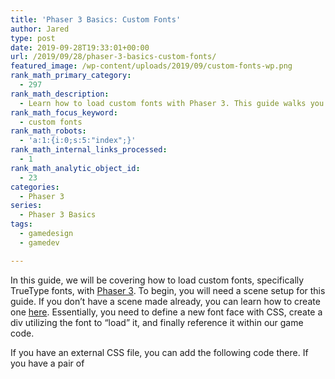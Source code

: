 ```yaml
---
title: 'Phaser 3 Basics: Custom Fonts'
author: Jared
type: post
date: 2019-09-28T19:33:01+00:00
url: /2019/09/28/phaser-3-basics-custom-fonts/
featured_image: /wp-content/uploads/2019/09/custom-fonts-wp.png
rank_math_primary_category:
  - 297
rank_math_description:
  - Learn how to load custom fonts with Phaser 3. This guide walks you through loading a font with CSS, making it usable with HTML, and then referencing it.
rank_math_focus_keyword:
  - custom fonts
rank_math_robots:
  - 'a:1:{i:0;s:5:"index";}'
rank_math_internal_links_processed:
  - 1
rank_math_analytic_object_id:
  - 23
categories:
  - Phaser 3
series:
  - Phaser 3 Basics
tags:
  - gamedesign
  - gamedev

---
```

In this guide, we will be covering how to load custom fonts, specifically TrueType fonts, with [Phaser 3][1]. To begin, you will need a scene setup for this guide. If you don’t have a scene made already, you can learn how to create one [here][2]. Essentially, you need to define a new font face with CSS, create a div utilizing the font to &#8220;load&#8221; it, and finally reference it within our game code.

If you have an external CSS file, you can add the following code there. If you have a pair of _<style>_ tags in the head of your _index.html_ file, you can also add this code there. Here is the styling code to add:

<pre class="EnlighterJSRAW" data-enlighter-language="css" data-enlighter-theme="" data-enlighter-highlight="" data-enlighter-linenumbers="" data-enlighter-lineoffset="" data-enlighter-title="" data-enlighter-group="">@font-face {
    font-family: &lt;your font name here>;
    src: url('media/thefont.ttf');
    font-weight: 400;
    font-weight: normal;
}</pre>

Before you define your game scripts in the body, add the following div to &#8220;load&#8221; the font for use with Phaser.

<pre class="EnlighterJSRAW" data-enlighter-language="generic" data-enlighter-theme="" data-enlighter-highlight="" data-enlighter-linenumbers="" data-enlighter-lineoffset="" data-enlighter-title="" data-enlighter-group="">&lt;div style="font-family:&lt;name of font you defined>; position: absolute; left:-1000px; visibility:hidden;">.&lt;/div></pre>

To use our custom font within our game, let&#8217;s try adding the following text object to the create method of our scene.

<pre class="EnlighterJSRAW" data-enlighter-language="css" data-enlighter-theme="" data-enlighter-highlight="" data-enlighter-linenumbers="" data-enlighter-lineoffset="" data-enlighter-title="" data-enlighter-group="">this.add.text(128, 128, 'This is a test.', {
    fontFamily: '&lt;the font you defined>'
});</pre>

At this point, you should see the test text we wrote printed on the game screen in the custom font. With the right custom fonts, so much can be added to the character and atmosphere of the game.

If you found this guide valuable, be sure to check out the rest of the parts in this [tutorial series][3]. You can also subscribe to our [newsletter][4] to receive news about our latest tutorials and courses. Sharing this tutorial on your favorite social media platform is also much appreciated.

 [1]: https://phaser.io
 [2]: https://learn.yorkcs.com/2019/09/27/phaser-3-basics-boilerplate-code/
 [3]: https://learn.yorkcs.com/category/tutorials/gamedev/phaser-3/phaser-3-basics/
 [4]: https://yorkcs.activehosted.com/f/1